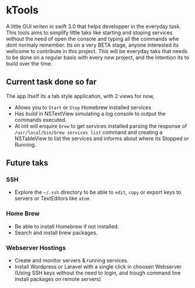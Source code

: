 # kTools

A little GUI writen in swift 3.0 that helps developper in the everyday task. This tools aims to simplify little taks like starting and stoping services without the need of open the console and typing all the commands whe dont normaly remember.
Its on a very BETA stage, anyone interested its wellcome to contribute in this project.
This will be everyday taks that needs to be done on a regular basis with every new project, and the intention its to build over the time.





## Current task done so far

The app itself its a tab style application, with 2 views for now,

- Allows you to `Start` or `Stop` Homebrew installed services
- Has build in NSTextView  simulating a log console to output the commands executed.
- At init will enquire `brew` to get services installed parsing the response of `/usr/local/bin/brew services list` command and creating a NSTableView to list the services and informs about where its Stopped or Running.

## Future taks

### SSH
- Explore the `~/.ssh` directory to be able to `edit`, `copy` or export keys to servers or TextEditors like `atom`

### Home Brew
- Be able to install Homebrew if not installed.
- Search and install brew packages.

### Webserver Hostings
- Create and monitor servers & running services.
- Install Wordpress or Laravel with a single click in choosen Webserver (Using SSH keys without the need to login, and trough command line install packages on remote servers)
